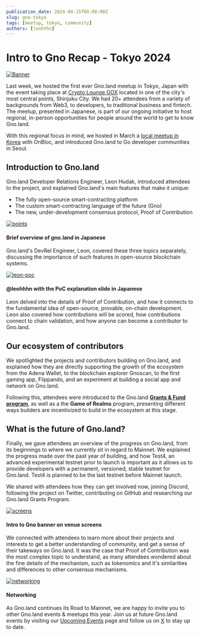```yaml
---
publication_date: 2024-04-15T00:00:00Z
slug: gno-tokyo
tags: [meetup, tokyo, community]
authors: [leohhhn]
---
```

    
# Intro to Gno Recap - Tokyo 2024
[![Banner](https://gnolang.github.io/blog/2024-04-15_gno-tokyo/src/thumbs/banner.png)](https://gnolang.github.io/blog/2024-04-15_gno-tokyo/src/banner.png)

Last week, we hosted the first ever Gno.land meetup in Tokyo, Japan with the
event taking place at [Crypto Lounge GOX](https://cryptoloungegox.com/) 
located in one of the city's most central points, Shinjuku City. We had 20+
attendees from a variety of backgrounds from Web3, to developers, to traditional 
business and fintech. The meetup, presented in Japanese, is part of our ongoing 
initiative to host regional, in-person opportunities for people around the world
to get to know Gno.land.

With this regional focus in mind, we hosted in March a 
[local meetup in Korea](https://medium.com/onbloc/go-to-gno-recap-intro-to-the-gno-stack-with-memeland-284a43d7f620) with
OnBloc, and introduced Gno.land to Go developer communities in Seoul.

## Introduction to Gno.land
Gno.land Developer Relations Engineer, Leon Hudak, introduced attendees to the 
project, and explained Gno.land's main features that make it unique:

- The fully open-source smart-contracting platform
- The custom smart-contracting language of the future (Gno)
- The new, under-development consensus protocol, Proof of Contribution

[![points](https://gnolang.github.io/blog/2024-04-15_gno-tokyo/src/thumbs/three-points.png)](https://gnolang.github.io/blog/2024-04-15_gno-tokyo/src/three-points.png)
#### Brief overview of gno.land in Japanese

Gno.land's DevRel Engineer, Leon, covered these three topics separately,
discussing the importance of such features in open-source blockchain systems.

[![leon-poc](https://gnolang.github.io/blog/2024-04-15_gno-tokyo/src/thumbs/leon-poc.png)](https://gnolang.github.io/blog/2024-04-15_gno-tokyo/src/leon-poc.png)
#### @leohhhn with the PoC explanation slide in Japanese

Leon delved into the details of Proof of Contribution, and how it connects to the 
fundamental idea of open-source, provable, on-chain development. Leon also
covered how contributions will be scored, how contributions connect to chain
validation, and how anyone can become a contributor to Gno.land.

## Our ecosystem of contributors
We spotlighted the projects and contributors building on Gno.land, and explained 
how they are directly supporting the growth of the ecosystem from the Adena Wallet,
to the blockchain explorer Gnoscan, to the first gaming app, Flippando, and an 
experiment at building a social app and network on Gno.land.

Following this, attendees were introduced to the Gno.land 
[**Grants & Fund program**](https://github.com/gnolang/ecosystem-fund-grants),
as well as a the **Game of Realms** program, presenting different ways builders 
are incentivized to build in the ecosystem at this stage.

## What is the future of Gno.land?

Finally, we gave attendees an overview of the progress on Gno.land, from its
beginnings to where we currently sit in regard to Mainnet. We explained the 
progress made over the past year of building, and how Test4, an advanced 
experimental testnet prior to launch is important as it allows us to provide
developers with a permanent, versioned, stable testnet for Gno.land. Test4 is 
planned to be the last testnet before Mainnet launch.

We shared with attendees how they can get involved now, joining Discord, 
following the project on Twitter, contributing on GitHub and researching our 
Gno.land Grants Program.

[![screens](https://gnolang.github.io/blog/2024-04-15_gno-tokyo/src/thumbs/screens.jpg)](https://gnolang.github.io/blog/2024-04-15_gno-tokyo/src/screens.jpg)
#### Intro to Gno banner on venue screens

We connected with attendees to learn more about their projects and interests to
get a better understanding of community, and get a sense of their takeways on
Gno.land. It was the case that Proof of Contribution was the most complex topic
to understand, as many attendees wondered about the fine details of the mechanism,
such as tokenomics and it's similarities and differences to other consensus
mechanisms.

[![networking](https://gnolang.github.io/blog/2024-04-15_gno-tokyo/src/thumbs/networking.png)](https://gnolang.github.io/blog/2024-04-15_gno-tokyo/src/networking.png)
#### Networking

As Gno.land continues its Road to Mainnet, we are happy to invite you to other
Gno.land events & meetups this year. Join us at future Gno.land events by visiting
our [Upcoming Events](https://gno.land/events) page and follow us on
[X](https://twitter.com/_gnoland) to stay up to date.




